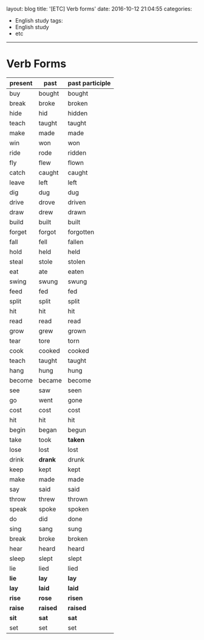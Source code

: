 layout: blog
title: '[ETC] Verb forms'
date: 2016-10-12 21:04:55
categories: 
- English study
tags:
- English study
- etc
---


# Verb Forms

| present | past | past participle |
| ------|--------|--------|
| buy | bought | bought |
|break|broke|broken|
| hide|hid|hidden|
| teach|taught|taught|
| make|made|made|
| win|won|won|
| ride|rode|ridden|
| fly|flew|flown|
| catch|caught|caught|
| leave|left|left|
| dig|dug|dug|
| drive|drove|driven|
| draw|drew|drawn|
| build|built|built|
| forget|forgot|forgotten|
| fall|fell|fallen|
| hold|held|held|
| steal|stole|stolen|
| eat|ate|eaten|
| swing|swung|swung|
| feed|fed|fed|
| split|split|split|
| hit|hit|hit|
| read|read|read|
| grow|grew|grown|
| tear|tore|torn|   
| cook| cooked| cooked|
| teach| taught| taught|
| hang| hung |hung|
| become |became| become|
| see |saw| seen|
| go| went| gone|
| cost| cost| cost|
| hit| hit| hit|
| begin |began| begun|
| take| took| **taken**|
| lose |lost| lost|
| drink| **drank**| drunk|
| keep| kept| kept|
| make| made| made|
| say |said| said|
| throw| threw| thrown|
| speak| spoke| spoken|
| do |did |done|
| sing| sang| sung|
| break| broke| broken|
| hear| heard| heard|
| sleep| slept| slept|
| lie |lied |lied|
| **lie**| **lay**| **lay**|
| **lay**| **laid** |**laid**|
| **rise**| **rose**| **risen**|
| **raise**| **raised** |**raised**|
| **sit**|**sat** |**sat**|
| set |set| set|
    
    